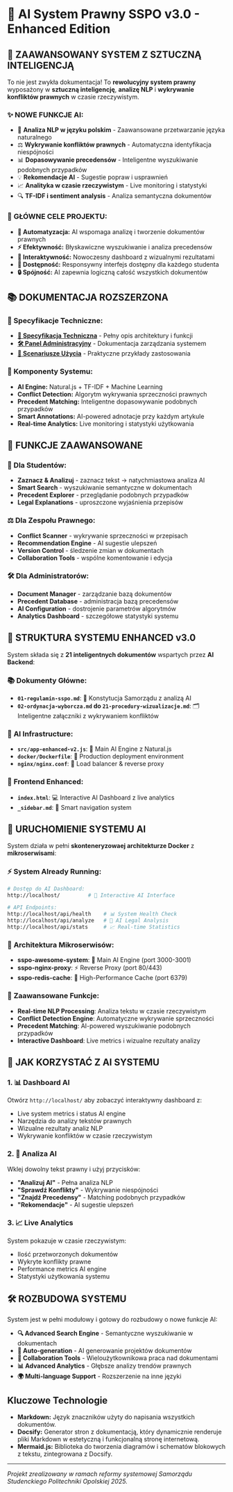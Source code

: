 # 🧠 AI System Prawny SSPO v3.0 - Enhanced Edition

## 🚀 **ZAAWANSOWANY SYSTEM Z SZTUCZNĄ INTELIGENCJĄ**

To nie jest zwykła dokumentacja! To **rewolucyjny system prawny** wyposażony w **sztuczną inteligencję**, **analizę NLP** i **wykrywanie konfliktów prawnych** w czasie rzeczywistym.

### ✨ **NOWE FUNKCJE AI:**
- 🧠 **Analiza NLP w języku polskim** - Zaawansowane przetwarzanie języka naturalnego
- ⚖️ **Wykrywanie konfliktów prawnych** - Automatyczna identyfikacja niespójności
- 📊 **Dopasowywanie precedensów** - Inteligentne wyszukiwanie podobnych przypadków  
- 💡 **Rekomendacje AI** - Sugestie popraw i usprawnień
- 📈 **Analityka w czasie rzeczywistym** - Live monitoring i statystyki
- 🔍 **TF-IDF i sentiment analysis** - Analiza semantyczna dokumentów

### 🎯 **GŁÓWNE CELE PROJEKTU:**
- **🤖 Automatyzacja:** AI wspomaga analizę i tworzenie dokumentów prawnych
- **⚡ Efektywność:** Błyskawiczne wyszukiwanie i analiza precedensów  
- **🎨 Interaktywność:** Nowoczesny dashboard z wizualnymi rezultatami
- **📱 Dostępność:** Responsywny interfejs dostępny dla każdego studenta
- **🔒 Spójność:** AI zapewnia logiczną całość wszystkich dokumentów

## 📚 **DOKUMENTACJA ROZSZERZONA**

### **🔧 Specyfikacje Techniczne:**
- **[📖 Specyfikacja Techniczna](SPECYFIKACJA-TECHNICZNA.md)** - Pełny opis architektury i funkcji
- **[🛠️ Panel Administracyjny](ADMIN-PANEL.md)** - Dokumentacja zarządzania systemem
- **[🎯 Scenariusze Użycia](SCENARIUSZE-UZYCIA.md)** - Praktyczne przykłady zastosowania

### **🎨 Komponenty Systemu:**
- **AI Engine:** Natural.js + TF-IDF + Machine Learning
- **Conflict Detection:** Algorytm wykrywania sprzeczności prawnych
- **Precedent Matching:** Inteligentne dopasowywanie podobnych przypadków
- **Smart Annotations:** AI-powered adnotacje przy każdym artykule
- **Real-time Analytics:** Live monitoring i statystyki użytkowania

## 🌟 **FUNKCJE ZAAWANSOWANE**

### **🎯 Dla Studentów:**
- **Zaznacz & Analizuj** - zaznacz tekst → natychmiastowa analiza AI
- **Smart Search** - wyszukiwanie semantyczne w dokumentach
- **Precedent Explorer** - przeglądanie podobnych przypadków
- **Legal Explanations** - uproszczone wyjaśnienia przepisów

### **⚖️ Dla Zespołu Prawnego:**
- **Conflict Scanner** - wykrywanie sprzeczności w przepisach
- **Recommendation Engine** - AI sugestie ulepszeń
- **Version Control** - śledzenie zmian w dokumentach
- **Collaboration Tools** - wspólne komentowanie i edycja

### **🛠️ Dla Administratorów:**
- **Document Manager** - zarządzanie bazą dokumentów
- **Precedent Database** - administracja bazą precedensów  
- **AI Configuration** - dostrojenie parametrów algorytmów
- **Analytics Dashboard** - szczegółowe statystyki systemu

## 🌟 **STRUKTURA SYSTEMU ENHANCED v3.0**

System składa się z **21 inteligentnych dokumentów** wspartych przez **AI Backend**:

### 📚 **Dokumenty Główne:**
- **`01-regulamin-sspo.md`**: 📜 Konstytucja Samorządu z analizą AI
- **`02-ordynacja-wyborcza.md` do `21-procedury-wizualizacje.md`**: 🗂️ Inteligentne załączniki z wykrywaniem konfliktów

### 🧠 **AI Infrastructure:**
- **`src/app-enhanced-v2.js`**: 🚀 Main AI Engine z Natural.js
- **`docker/Dockerfile`**: 🐳 Production deployment environment
- **`nginx/nginx.conf`**: 🔧 Load balancer & reverse proxy

### 🎨 **Frontend Enhanced:**
- **`index.html`**: 💻 Interactive AI Dashboard z live analytics
- **`_sidebar.md`**: 🧭 Smart navigation system

## 🚀 **URUCHOMIENIE SYSTEMU AI**

System działa w pełni **skonteneryzowaej architekturze Docker** z **mikroserwisami**:

### ⚡ **System Already Running:**
```bash
# Dostęp do AI Dashboard:
http://localhost/         # 🎨 Interactive AI Interface

# API Endpoints:
http://localhost/api/health    # 📊 System Health Check
http://localhost/api/analyze   # 🧠 AI Legal Analysis
http://localhost/api/stats     # 📈 Real-time Statistics
```

### 🐳 **Architektura Mikroserwisów:**
- **sspo-awesome-system**: 🧠 Main AI Engine (port 3000-3001)
- **sspo-nginx-proxy**: ⚡ Reverse Proxy (port 80/443) 
- **sspo-redis-cache**: 💾 High-Performance Cache (port 6379)

### 🔧 **Zaawansowane Funkcje:**
- **Real-time NLP Processing**: Analiza tekstu w czasie rzeczywistym
- **Conflict Detection Engine**: Automatyczne wykrywanie sprzeczności
- **Precedent Matching**: AI-powered wyszukiwanie podobnych przypadków
- **Interactive Dashboard**: Live metrics i wizualne rezultaty analizy

## 🎯 **JAK KORZYSTAĆ Z AI SYSTEMU**

### 1. **📊 Dashboard AI** 
Otwórz `http://localhost/` aby zobaczyć interaktywny dashboard z:
- Live system metrics i status AI engine
- Narzędzia do analizy tekstów prawnych
- Wizualne rezultaty analiz NLP
- Wykrywanie konfliktów w czasie rzeczywistym

### 2. **🧠 Analiza AI**
Wklej dowolny tekst prawny i użyj przycisków:
- **"Analizuj AI"** - Pełna analiza NLP
- **"Sprawdź Konflikty"** - Wykrywanie niespójności  
- **"Znajdź Precedensy"** - Matching podobnych przypadków
- **"Rekomendacje"** - AI sugestie ulepszeń

### 3. **📈 Live Analytics**
System pokazuje w czasie rzeczywistym:
- Ilość przetworzonych dokumentów
- Wykryte konflikty prawne
- Performance metrics AI engine
- Statystyki użytkowania systemu

## 🛠️ **ROZBUDOWA SYSTEMU**

System jest w pełni modułowy i gotowy do rozbudowy o nowe funkcje AI:

- **🔍 Advanced Search Engine** - Semantyczne wyszukiwanie w dokumentach
- **📝 Auto-generation** - AI generowanie projektów dokumentów
- **🤝 Collaboration Tools** - Wieloużytkownikowa praca nad dokumentami  
- **📊 Advanced Analytics** - Głębsze analizy trendów prawnych
- **🌍 Multi-language Support** - Rozszerzenie na inne języki

## Kluczowe Technologie
- **Markdown:** Język znaczników użyty do napisania wszystkich dokumentów.
- **Docsify:** Generator stron z dokumentacją, który dynamicznie renderuje pliki Markdown w estetyczną i funkcjonalną stronę internetową.
- **Mermaid.js:** Biblioteka do tworzenia diagramów i schematów blokowych z tekstu, zintegrowana z Docsify.

---
*Projekt zrealizowany w ramach reformy systemowej Samorządu Studenckiego Politechniki Opolskiej 2025.*